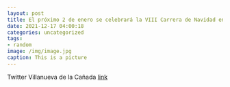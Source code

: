 ```yaml
---
layout: post
title: El próximo 2 de enero se celebrará la VIII Carrera de Navidad en VillanuevaDeLaCañada. ¡Anímate y participa! 🏃‍♂️🏃‍♀️Más info...
date: 2021-12-17 04:00:18
categories: uncategorized
tags:
- random
image: /img/image.jpg
caption: This is a picture
---
```

Twitter Villanueva de la Cañada [link](https://twitter.com/AytoVDLCanada/status/1471445984546861065)
